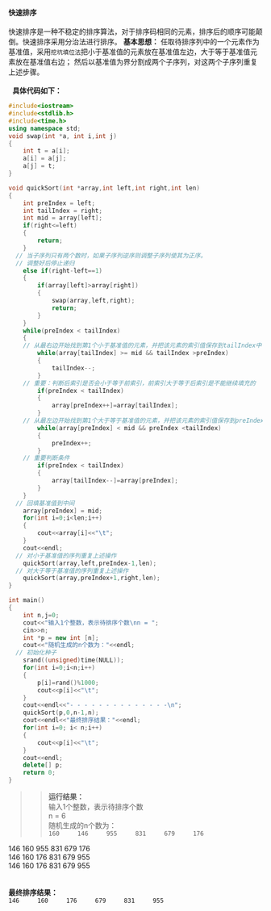 #### 快速排序
快速排序是一种不稳定的排序算法，对于排序码相同的元素，排序后的顺序可能颠倒。快速排序采用分治法进行排序。
**基本思想：**
任取待排序列中的一个元素作为基准值，采用`挖坑填位法`把小于基准值的元素放在基准值左边，大于等于基准值元素放在基准值右边；
然后以基准值为界分割成两个子序列，对这两个子序列重复上述步骤。
<br><br> 
**具体代码如下：**
```c++
#include<iostream>
#include<stdlib.h>
#include<time.h>
using namespace std;
void swap(int *a, int i,int j)
{
	int t = a[i];
	a[i] = a[j];
	a[j] = t;
}

void quickSort(int *array,int left,int right,int len)
{
	int preIndex = left;
	int tailIndex = right;
	int mid = array[left];
	if(right<=left)
	{
		return;
	}
  // 当子序列只有两个数时，如果子序列逆序则调整子序列使其为正序。
  // 调整好后停止递归
	else if(right-left==1)
	{
		if(array[left]>array[right])
		{
			swap(array,left,right);
			return;
		}
	}
	while(preIndex < tailIndex)
	{
    // 从最右边开始找到第1个小于基准值的元素，并把该元素的索引值保存到tailIndex中
		while(array[tailIndex] >= mid && tailIndex >preIndex)
		{
			tailIndex--;
		}
    // 重要：判断后索引是否会小于等于前索引，前索引大于等于后索引是不能继续填充的
		if(preIndex < tailIndex) 
		{
			array[preIndex++]=array[tailIndex];
		}
    // 从最左边开始找到第1个大于等于基准值的元素，并把该元素的索引值保存到preIndex中
		while(array[preIndex] < mid && preIndex <tailIndex)
		{
			preIndex++;
		}
    // 重要判断条件
		if(preIndex < tailIndex) 
		{
			array[tailIndex--]=array[preIndex];
		}	
	}
  // 回填基准值到中间
	array[preIndex] = mid; 
	for(int i=0;i<len;i++)
	{
		cout<<array[i]<<"\t";
	}
	cout<<endl;
  // 对小于基准值的序列重复上述操作
	quickSort(array,left,preIndex-1,len);
  // 对大于等于基准值的序列重复上述操作
	quickSort(array,preIndex+1,right,len);
}

int main()
{
	int n,j=0;
	cout<<"输入1个整数，表示待排序个数\nn = ";
	cin>>n;
	int *p = new int [n];
	cout<<"随机生成的n个数为："<<endl; 
  // 初始化种子
	srand((unsigned)time(NULL));
	for(int i=0;i<n;i++)
	{
		p[i]=rand()%1000;
		cout<<p[i]<<"\t";
	}
	cout<<endl<<"- - - - - - - - - - - - - -\n";	
	quickSort(p,0,n-1,n);
	cout<<endl<<"最终排序结果："<<endl;
	for(int i=0; i< n;i++)
	{
		cout<<p[i]<<"\t";
	}
	cout<<endl;
	delete[] p;
	return 0;
}
```
>>**运行结果：**<br>
输入1个整数，表示待排序个数<br>
n = 6<br>
随机生成的n个数为：<br>
``160     146     955     831     679     176``

146     160     955     831     679     176<br>
146     160     176     831     679     955<br>
146     160     176     831     679     955<br>
<br><br>
**最终排序结果：**<br>
``146     160     176     679     831     955``<br>
